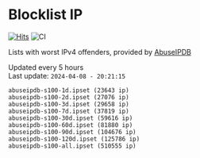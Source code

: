 # Blocklist IP

[![Hits](https://hits.seeyoufarm.com/api/count/incr/badge.svg?url=https%3A%2F%2Fgithub.com%2Fborestad%2Fblocklist-ip%2F&count_bg=%2379C83D&title_bg=%23555555&icon=&icon_color=%23E7E7E7&title=hits&edge_flat=false)](https://hits.seeyoufarm.com)  ![CI](https://img.shields.io/github/workflow/status/borestad/blocklist-ip/CI?style=flat-square)

Lists with worst IPv4 offenders, provided by [AbuseIPDB](https://www.abuseipdb.com/)

<!-- FOOTER-PLACEHOLDER -->
Updated every 5 hours<br>
Last update: `2024-04-08 - 20:21:15`
```
abuseipdb-s100-1d.ipset (23643 ip)
abuseipdb-s100-2d.ipset (27076 ip)
abuseipdb-s100-3d.ipset (29658 ip)
abuseipdb-s100-7d.ipset (37819 ip)
abuseipdb-s100-30d.ipset (59616 ip)
abuseipdb-s100-60d.ipset (81880 ip)
abuseipdb-s100-90d.ipset (104676 ip)
abuseipdb-s100-120d.ipset (125786 ip)
abuseipdb-s100-all.ipset (510555 ip)
```
